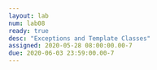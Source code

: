 ```yaml
---
layout: lab
num: lab08
ready: true
desc: "Exceptions and Template Classes"
assigned: 2020-05-28 08:00:00.00-7
due: 2020-06-03 23:59:00.00-7
---
```

